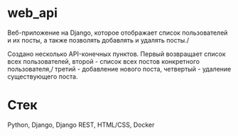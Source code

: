 # web_api
Веб-приложение на Django, которое отображает список пользователей и их посты, а также позволять добавлять и удалять посты./

Создано несколько API-конечных пунктов. Первый возвращает список всех пользователей, второй - список всех постов конкретного пользователя,/
третий - добавление нового поста, четвертый - удаление существующего поста.

# Стек
Python, Django, Django REST, HTML/CSS, Docker

